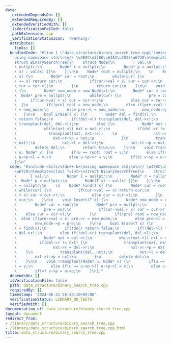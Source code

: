 ```yaml
---
data:
  _extendedDependsOn: []
  _extendedRequiredBy: []
  _extendedVerifiedWith: []
  _isVerificationFailed: false
  _pathExtension: cpp
  _verificationStatusIcon: ':warning:'
  attributes:
    links: []
  bundledCode: "#line 1 \"data_structure/binary_search_tree.cpp\"\n#include <bits/stdc++.h>\n\
    using namespace std;\n\n// \u4E8C\u5206\u63A2\u7D22\u6728\ntemplate<class T=int>\n\
    struct BinarySearchTree{\n    struct Node{\n        T val;\n        Node* l =\
    \ nullptr;\n        Node* r = nullptr;\n        Node* p = nullptr;\n        Node(T\
    \ x) : val(x) {}\n    };\n\n    Node* root = nullptr;\n    \n    Node* Find(T\
    \ x) {\n        Node* cur = root;\n        while(cur) {\n            if(cur->val\
    \ == x) return cur;\n            if(cur->val < x) cur = cur->r;\n            else\
    \ cur = cur->l;\n        }\n        return cur;\n    }\n\n    void Insert(T x)\
    \ {\n        Node* new_node = new Node(x);\n        Node* cur = root;\n      \
    \  Node* pre = nullptr;\n        while(cur) {\n            pre = cur;\n      \
    \      if(cur->val < x) cur = cur->r;\n            else cur = cur->l;\n      \
    \  }\n        if(!pre) root = new_node;\n        else if(pre->val < x) pre->r\
    \ = new_node;\n        else pre->l = new_node;\n        new_node->p = pre;\n \
    \   }\n\n    bool Erase(T x) {\n        Node* del = find(x);\n        if(!del)\
    \ return false;\n        if(!del->l) transplant(del, del->r);\n        else if(!del->r)\
    \ transplant(del, del->l);\n        else {\n            Node* nxt = del->r;\n\
    \            while(nxt->l) nxt = nxt->l;\n            if(del->r != nxt) {\n  \
    \              transplant(nxt, nxt->r);    \n                nxt->r = del->r;\n\
    \                nxt->r->p = nxt;\n            }\n            transplant(del,\
    \ nxt);\n            nxt->l = del->l;\n            nxt->l->p = nxt;\n        }\n\
    \        delete del;\n        return true;\n    }\n\n    void Transplant(Node*\
    \ u, Node* v) {\n        if(u == root) root = v;\n        else if(u == u->p->l)\
    \ u->p->l = v;\n        else u->p->r = v;\n        if(v) v->p = u->p;\n    }\n\
    };\n"
  code: "#include <bits/stdc++.h>\nusing namespace std;\n\n// \u4E8C\u5206\u63A2\u7D22\
    \u6728\ntemplate<class T=int>\nstruct BinarySearchTree{\n    struct Node{\n  \
    \      T val;\n        Node* l = nullptr;\n        Node* r = nullptr;\n      \
    \  Node* p = nullptr;\n        Node(T x) : val(x) {}\n    };\n\n    Node* root\
    \ = nullptr;\n    \n    Node* Find(T x) {\n        Node* cur = root;\n       \
    \ while(cur) {\n            if(cur->val == x) return cur;\n            if(cur->val\
    \ < x) cur = cur->r;\n            else cur = cur->l;\n        }\n        return\
    \ cur;\n    }\n\n    void Insert(T x) {\n        Node* new_node = new Node(x);\n\
    \        Node* cur = root;\n        Node* pre = nullptr;\n        while(cur) {\n\
    \            pre = cur;\n            if(cur->val < x) cur = cur->r;\n        \
    \    else cur = cur->l;\n        }\n        if(!pre) root = new_node;\n      \
    \  else if(pre->val < x) pre->r = new_node;\n        else pre->l = new_node;\n\
    \        new_node->p = pre;\n    }\n\n    bool Erase(T x) {\n        Node* del\
    \ = find(x);\n        if(!del) return false;\n        if(!del->l) transplant(del,\
    \ del->r);\n        else if(!del->r) transplant(del, del->l);\n        else {\n\
    \            Node* nxt = del->r;\n            while(nxt->l) nxt = nxt->l;\n  \
    \          if(del->r != nxt) {\n                transplant(nxt, nxt->r);    \n\
    \                nxt->r = del->r;\n                nxt->r->p = nxt;\n        \
    \    }\n            transplant(del, nxt);\n            nxt->l = del->l;\n    \
    \        nxt->l->p = nxt;\n        }\n        delete del;\n        return true;\n\
    \    }\n\n    void Transplant(Node* u, Node* v) {\n        if(u == root) root\
    \ = v;\n        else if(u == u->p->l) u->p->l = v;\n        else u->p->r = v;\n\
    \        if(v) v->p = u->p;\n    }\n};"
  dependsOn: []
  isVerificationFile: false
  path: data_structure/binary_search_tree.cpp
  requiredBy: []
  timestamp: '2024-06-21 20:30:10+09:00'
  verificationStatus: LIBRARY_NO_TESTS
  verifiedWith: []
documentation_of: data_structure/binary_search_tree.cpp
layout: document
redirect_from:
- /library/data_structure/binary_search_tree.cpp
- /library/data_structure/binary_search_tree.cpp.html
title: data_structure/binary_search_tree.cpp
---
```

